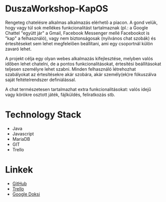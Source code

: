 # DuszaWorkshop-KapOS

Rengeteg chatelésre alkalmas alkalmazás elérhető a piacon. A gond velük, hogy vagy túl sok mellékes funkcionalitást tartalmaznak (pl.: a Google Chattel "együtt jár" a Gmail, Facebook Messenger mellé Facebookot is "kap" a felhasználó), vagy nem biztonságosak (nyilvános chat szobák) és értesítéseket sem lehet megfelelően beállítani, ami egy csoportnál külön zavaró lehet.

A projekt célja egy olyan webes alkalmazás kifejlesztése, melyben valós időben lehet chatelni, de a pontos funkcionalitásokat, értesítési beállításokat teljesen személyre lehet szabni.
Minden felhasználó létrehozhat szabályokat az értesítésekre akár szobára, akár személy(ek)re fókuszálva saját feltételrendszer definiálással.

A chat természetesen tartalmazhat extra funkcionalitásokat: valós idejű vagy körökre osztott játék, fájlküldés, feliratkozás stb.

# Technology Stack
* Java
* Javascript
* MariaDB
* GIT
* Trello

# Linkek
* [GitHub](https://github.com/net0218game/DuszaWorkshop-KapOS)
* [Trello](https://trello.com/b/ZBdWYfdd/kapos-2022)
* [Google Doksi](https://docs.google.com/document/d/1S1kZUWX22djP9L3uQKY-pd8BRoKGmr6ybdIFsm7_TMg/edit?usp=sharing)
